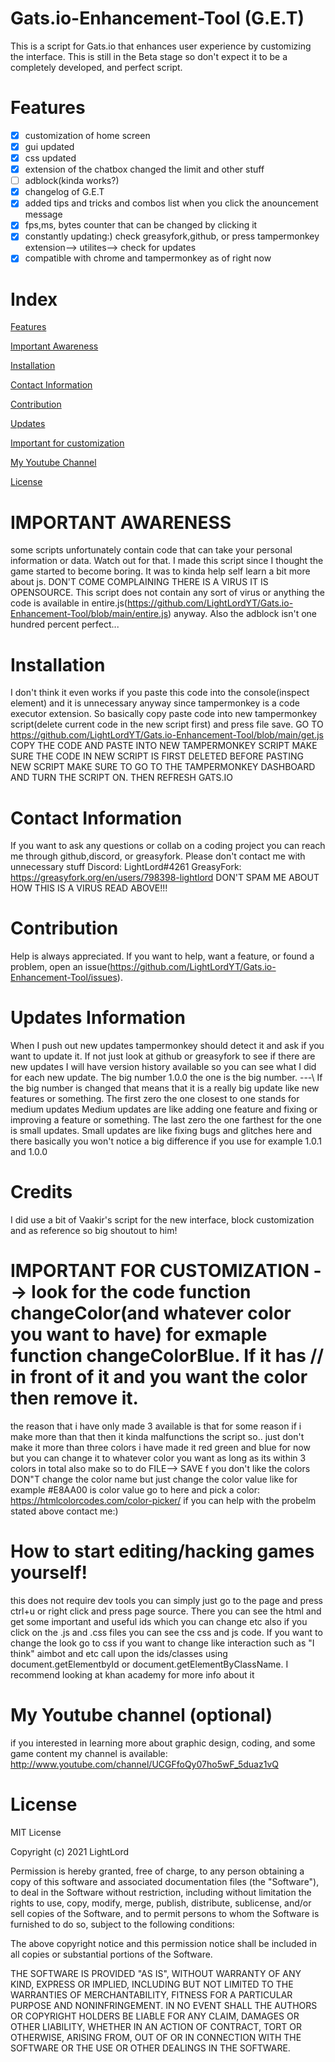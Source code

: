 # Gats.io-Enhancement-Tool (G.E.T)
This is a script for Gats.io that enhances user experience by customizing the interface.
This is still in the Beta stage so don't expect it to be a completely developed, and perfect script.

# Features
- [x] customization of home screen
- [x] gui updated
- [x] css updated
- [x] extension of the chatbox changed the limit and other stuff
- [ ] adblock(kinda works?)
- [x] changelog of G.E.T
- [x] added tips and tricks and combos list when you click the anouncement message
- [x] fps,ms, bytes counter that can be changed by clicking it
- [x] constantly updating:) check greasyfork,github, or press tampermonkey extension--> utilites--> check for updates
- [x] compatible with chrome and tampermonkey as of right now

# Index
[Features](https://github.com/LightLordYT/Gats.io-Enhancement-Tool/blob/main/README.md#features)

[Important Awareness](https://github.com/LightLordYT/Gats.io-Enhancement-Tool/blob/main/README.md#important-awareness)

[Installation](https://github.com/LightLordYT/Gats.io-Enhancement-Tool/blob/main/README.md#installation)

[Contact Information](https://github.com/LightLordYT/Gats.io-Enhancement-Tool/blob/main/README.md#contact-information)

[Contribution](https://github.com/LightLordYT/Gats.io-Enhancement-Tool/blob/main/README.md#contribution)

[Updates](https://github.com/LightLordYT/Gats.io-Enhancement-Tool/blob/main/README.md#updates)

[Important for customization](https://github.com/LightLordYT/Gats.io-Enhancement-Tool/blob/main/README.md#https://github.com/LightLordYT/Gats.io-Enhancement-Tool#important-for-customization----look-for-the-code-function-changecolorand-whatever-color-you-want-to-have-for-exmaple-function-changecolorblue-if-it-has---in-front-of-it-and-you-want-the-color-then-remove-it)

[My Youtube Channel](https://github.com/LightLordYT/Gats.io-Enhancement-Tool/blob/main/README.md#my-youtube-channel-optional)

[License](https://github.com/LightLordYT/Gats.io-Enhancement-Tool/blob/main/README.md#license)

# IMPORTANT AWARENESS
some scripts unfortunately contain code that can take your personal information or data. Watch out for that.
I made this script since I thought the game started to become boring.
It was to kinda help self learn a bit more about js. DON'T COME COMPLAINING THERE IS A VIRUS IT IS OPENSOURCE.
This script does not contain any sort of virus or anything the code is available in entire.js(https://github.com/LightLordYT/Gats.io-Enhancement-Tool/blob/main/entire.js) anyway. Also the adblock isn't one hundred percent perfect...

# Installation
I don't think it even works if you paste this code into the console(inspect element) and it is unnecessary anyway since tampermonkey is a code executor extension.
So basically copy paste code into new tampermonkey script(delete current code in the new script first) and press file save.
GO TO https://github.com/LightLordYT/Gats.io-Enhancement-Tool/blob/main/get.js COPY THE CODE AND PASTE INTO NEW TAMPERMONKEY SCRIPT MAKE SURE THE CODE IN NEW SCRIPT IS FIRST DELETED BEFORE PASTING NEW SCRIPT
MAKE SURE TO GO TO THE TAMPERMONKEY DASHBOARD AND TURN THE SCRIPT ON. THEN REFRESH GATS.IO

# Contact Information
If you want to ask any questions or collab on a coding project you can reach me through github,discord, or greasyfork. Please don't contact me with unnecessary stuff
Discord: LightLord#4261
GreasyFork: https://greasyfork.org/en/users/798398-lightlord
DON'T SPAM ME ABOUT HOW THIS IS A VIRUS READ ABOVE!!!

# Contribution
Help is always appreciated. If you want to help, want a feature, or found a problem, open an issue(https://github.com/LightLordYT/Gats.io-Enhancement-Tool/issues).


# Updates Information 
When I push out new updates tampermonkey should detect it and ask if you want to update it. If not just look at github or greasyfork to see if there are new updates 
I will have version history available so you can see what I did for each new update. The big number 1.0.0 the one is the big number. ---\\
If the big number is changed that means that it is a really big update like new features or something. The first zero the one closest to one stands for medium updates
Medium updates are like adding one feature and fixing or improving a feature or something. The last zero the one farthest for the one is small updates.
Small updates are like fixing bugs and glitches here and there basically you won't notice a big difference if you use for example 1.0.1 and 1.0.0

# Credits
I did use a bit of Vaakir's script for the new interface, block customization and as reference so big shoutout to him!

# IMPORTANT FOR CUSTOMIZATION --> look for the code function changeColor(and whatever color you want to have) for exmaple function changeColorBlue. If it has  // in front of it and you want the color then remove it.
the reason that i have only made 3 available is that for some reason if i make more than that then it kinda malfunctions the script so.. just don't make it more than three colors
i have made it red green and blue for now but you can change it to whatever color you want as long as its within 3 colors in total also make so to do FILE--> SAVE
f you don't like the colors DON"T change the color name but just change the color value like for example #E8AA00 is color value go to here and pick a color: https://htmlcolorcodes.com/color-picker/
if you can help with the probelm stated above contact me:)

# How to start editing/hacking games yourself!
this does not require dev tools you can simply just go to the page and press ctrl+u or right click and press page source. There you can see the html and get some important and useful ids which you can change etc
also if you click on the .js and .css files you can see the css and js code. If you want to change the look go to css if you want to change like interaction such as "I think" aimbot and etc
call upon the ids/classes using document.getElementbyId or document.getElementByClassName. I recommend looking at khan academy for more info about it

# My Youtube channel (optional)
if you interested in learning more about graphic design, coding, and some game content my channel is available: http://www.youtube.com/channel/UCGFfoQy07ho5wF_5duaz1vQ

# License
MIT License

Copyright (c) 2021 LightLord

Permission is hereby granted, free of charge, to any person obtaining a copy
of this software and associated documentation files (the "Software"), to deal
in the Software without restriction, including without limitation the rights
to use, copy, modify, merge, publish, distribute, sublicense, and/or sell
copies of the Software, and to permit persons to whom the Software is
furnished to do so, subject to the following conditions:

The above copyright notice and this permission notice shall be included in all
copies or substantial portions of the Software.

THE SOFTWARE IS PROVIDED "AS IS", WITHOUT WARRANTY OF ANY KIND, EXPRESS OR
IMPLIED, INCLUDING BUT NOT LIMITED TO THE WARRANTIES OF MERCHANTABILITY,
FITNESS FOR A PARTICULAR PURPOSE AND NONINFRINGEMENT. IN NO EVENT SHALL THE
AUTHORS OR COPYRIGHT HOLDERS BE LIABLE FOR ANY CLAIM, DAMAGES OR OTHER
LIABILITY, WHETHER IN AN ACTION OF CONTRACT, TORT OR OTHERWISE, ARISING FROM,
OUT OF OR IN CONNECTION WITH THE SOFTWARE OR THE USE OR OTHER DEALINGS IN THE
SOFTWARE.

